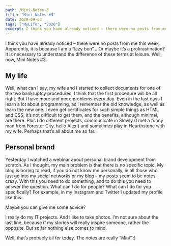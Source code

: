 ```yaml
---
path: /Mini-Notes-3
title: "Mini Notes #3"
date: 2020-09-03
tags: ["MyLife", "2020"]
excerpt: I think you have already noticed – there were no posts from me this week..
---
```


I think you have already noticed – there were no posts from me this week. Apparently, it is because I am a “lazy bun”… Or maybe it’s a prokrastination? It is necessary to understand the difference of these terms at leisure.
Well, now, Mini Notes #3.

## My life

Well, what can I say, my wife and I started to collect documents for one of the two bankruptcy procedures, I think that the first procedure will be all right. But I have more and more problems every day.
Even in the last days I learn a lot about programming, as I remember the old knowledge, as well as learn the new one. I even get certificates for such simple things as HTML and CSS, it’s not difficult to get them, and the benefits, although minimal, are there.
Plus I do different projects, communicate in Slowly (I met a funny man from Forester City, hello Alex!) and sometimes play in Hearthstone with my wife.
Perhaps that’s all about me so far.

## Personal brand

Yesterday I watched a webinar about personal brand development from scratch. As I thought, my main problem is that there is no specific topic. My blog is boring to read, if you do not know me personally, ie all those who just go into my social networks or my blog – my posts seem to be notes crazy. With this you need to do something, and to do this you need to answer the question. What can I do for people? What can I do for you specifically?
For example, in my Instagram and Twitter I updated my profile like this:

Maybe you can give me some advice?

I really do my IT projects. And I like to take photos. I’m not sure about the last line, because if my stories will really inspire someone, rather the opposite. But so far nothing else comes to mind.

Well, that’s probably all for today. The notes are really “Mini”.:)
